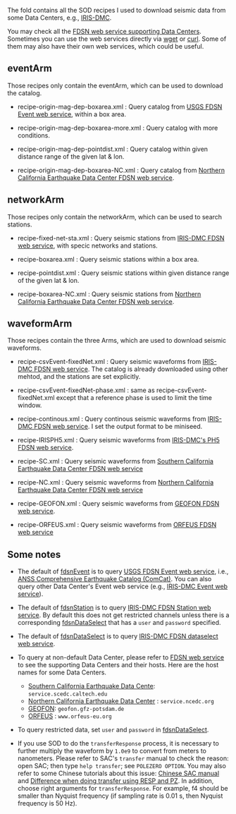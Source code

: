 
The fold contains all the SOD recipes I used to download seismic data from some Data Centers, e.g., [IRIS-DMC](https://ds.iris.edu/ds/nodes/dmc/).

You may check all the [FDSN web service supporting Data Centers](https://www.fdsn.org/webservices/). Sometimes you can use the web services directly via [wget](https://www.gnu.org/software/wget/) or [curl](https://curl.haxx.se/). Some of them may also have their own web services, which could be useful.


## eventArm

Those recipes only contain the eventArm, which can be used to download the catalog.

- recipe-origin-mag-dep-boxarea.xml : Query catalog from [USGS FDSN Event web service](https://earthquake.usgs.gov/fdsnws/event/1/), within a box area.

- recipe-origin-mag-dep-boxarea-more.xml : Query catalog with more conditions.

- recipe-origin-mag-dep-pointdist.xml : Query catalog within given distance range of the given lat & lon.

- recipe-origin-mag-dep-boxarea-NC.xml : Query catalog from [Northern California Earthquake Data Center FDSN web service](http://service.ncedc.org/).


## networkArm

Those recipes only contain the networkArm, which can be used to search stations.

- recipe-fixed-net-sta.xml : Query seismic stations from [IRIS-DMC FDSN web service](http://service.iris.edu/fdsnws/), with specic networks and stations.

- recipe-boxarea.xml : Query seismic stations within a box area.

- recipe-pointdist.xml : Query seismic stations within given distance range of the given lat & lon.

- recipe-boxarea-NC.xml : Query seismic stations from [Northern California Earthquake Data Center FDSN web service](http://service.ncedc.org/).


## waveformArm

Those recipes contain the three Arms, which are used to download seismic waveforms.

- recipe-csvEvent-fixedNet.xml : Query seismic waveforms from [IRIS-DMC FDSN web service](http://service.iris.edu/fdsnws/). The catalog is already downloaded using other mehtod, and the stations are set explicitly.

- recipe-csvEvent-fixedNet-phase.xml : same as recipe-csvEvent-fixedNet.xml except that a reference phase is used to limit the time window.

- recipe-continous.xml : Query continous seismic waveforms from [IRIS-DMC FDSN web service](http://service.iris.edu/fdsnws/). I set the output format to be miniseed.

- recipe-IRISPH5.xml : Query seismic waveforms from [IRIS-DMC's PH5 FDSN web service](http://service.iris.edu/ph5ws/).

- recipe-SC.xml      : Query seismic waveforms from [Southern California Earthquake Data Center FDSN web service](https://service.scedc.caltech.edu/)
- recipe-NC.xml      : Query seismic waveforms from [Northern California Earthquake Data Center FDSN web service](http://service.ncedc.org/)

- recipe-GEOFON.xml  : Query seismic waveforms from [GEOFON FDSN web service](http://geofon.gfz-potsdam.de/fdsnws/).

- recipe-ORFEUS.xml  : Query seismic waveforms from [ORFEUS FDSN web service](http://www.orfeus-eu.org/fdsnws/)



## Some notes

- The default of [fdsnEvent](http://www.seis.sc.edu/sod/ingredients/fdsnEvent.html) is to query [USGS FDSN Event web service](https://earthquake.usgs.gov/fdsnws/event/1/), i.e., [ANSS Comprehensive Earthquake Catalog (ComCat)](https://earthquake.usgs.gov/earthquakes/search/). You can also query other Data Center's Event web service (e.g., [IRIS-DMC Event web service](http://service.iris.edu/fdsnws/event/1)).

- The default of [fdsnStation](http://www.seis.sc.edu/sod/ingredients/fdsnStation.html) is to query [IRIS-DMC FDSN Station web service](http://service.iris.edu/fdsnws/station/1/). By default this does not get restricted channels unless there is a corresponding [fdsnDataSelect](http://www.seis.sc.edu/sod/ingredients/fdsnDataSelect.html) that has a `user` and `password` specified.

- The default of [fdsnDataSelect](http://www.seis.sc.edu/sod/ingredients/fdsnDataSelect.html) is to query [IRIS-DMC FDSN dataselect web service](http://service.iris.edu/fdsnws/dataselect/1/).

- To query at non-default Data Center, please refer to [FDSN web service](https://www.fdsn.org/webservices/) to see the supporting Data Centers and their hosts. Here are the host names for some Data Centers.

    - [Southern California Earthquake Data Cente](https://service.scedc.caltech.edu/): `service.scedc.caltech.edu`
    - [Northern California Earthquake Data Center](http://service.ncedc.org/) : `service.ncedc.org`
    - [GEOFON](http://geofon.gfz-potsdam.de/fdsnws/): `geofon.gfz-potsdam.de`
    - [ORFEUS](http://www.orfeus-eu.org/fdsnws/) : `www.orfeus-eu.org`

- To query restricted data, set `user` and `password` in [fdsnDataSelect](http://www.seis.sc.edu/sod/ingredients/fdsnDataSelect.html).

- If you use SOD to do the `transferResponse` process, it is necessary to further multiply the waveform by `1.0e9` to convert from meters to nanometers. Please refer to SAC's `transfer` manual to check the reason: open SAC; then type `help transfer`; see `POLEZERO OPTION`. You may also refer to some Chinese tutorials about this issue: [Chinese SAC manual](https://seisman.github.io/SAC_Docs_zh/commands/transfer/) and [Difference when doing transfer using RESP and PZ](https://blog.seisman.info/resp-sacpz-difference/). In addition, choose right arguments for `transferResponse`. For example, f4 should be smaller than Nyquist frequency (if sampling rate is 0.01 s, then Nyquist frequency is 50 Hz).


